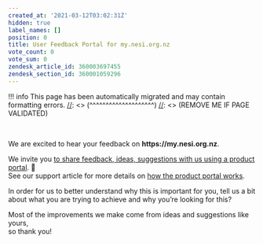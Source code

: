 ```yaml
---
created_at: '2021-03-12T03:02:31Z'
hidden: true
label_names: []
position: 0
title: User Feedback Portal for my.nesi.org.nz
vote_count: 0
vote_sum: 0
zendesk_article_id: 360003697455
zendesk_section_id: 360001059296
---
```




[//]: <> (REMOVE ME IF PAGE VALIDATED)
[//]: <> (vvvvvvvvvvvvvvvvvvvv)
!!! info
    This page has been automatically migrated and may contain formatting errors.
[//]: <> (^^^^^^^^^^^^^^^^^^^^)
[//]: <> (REMOVE ME IF PAGE VALIDATED)

<p> </p>
<p>We are excited to hear your feedback on <strong>https://my.nesi.org.nz</strong>.</p>
<p>We invite you <a class="external-link" href="https://portal.productboard.com/nesi/11-my-nesi-org-nz/tabs/31-released" target="_blank" rel="noopener">to share feedback, ideas, suggestions with us using a product portal</a>. 🤔<br>See our support article for more details on <a href="https://support.nesi.org.nz/hc/en-gb/articles/360001504596" target="_blank" rel="noopener">how the product portal works</a>.</p>
<p>In order for us to better understand why this is important for you, tell us a bit about what you are trying to achieve and why you’re looking for this?</p>
<p>Most of the improvements we make come from ideas and suggestions like yours,<br>so thank you!</p>
